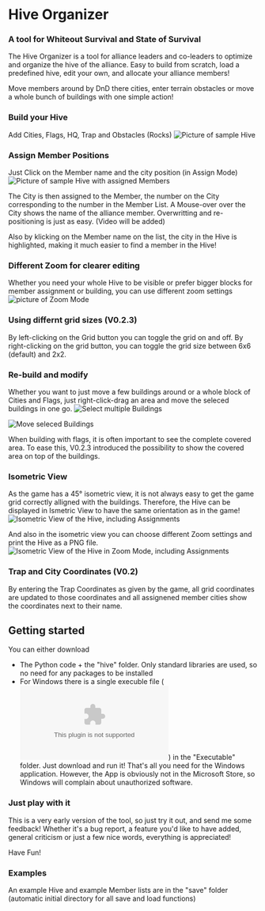 # Hive Organizer</center> 
### A tool for Whiteout Survival and State of Survival

The Hive Organizer is a tool for alliance leaders and co-leaders to optimize and organize the hive of the alliance.
Easy to build from scratch, load a predefined hive, edit your own, and allocate your alliance members!

Move members around by DnD there cities, enter terrain obstacles or move a whole bunch of buildings with one simple
action!
### Build your Hive
Add Cities, Flags, HQ, Trap and Obstacles (Rocks) 
![Picture of sample Hive](Screenshot%20Setup.png)

### Assign Member Positions
Just Click on the Member name and the city position (in Assign Mode)
![Picture of sample Hive with assigned Members](Screenshot%20Assign.png)

The City is then assigned to the Member, the number on the City corresponding to the number in the Member List.
A Mouse-over over the City shows the name of the alliance member. Overwritting and re-positioning is just as easy.
(Video will be added)

Also by klicking on the Member name on the list, the city in the Hive is highlighted, making it much easier to find a member in the Hive!

### Different Zoom for clearer editing
Whether you need your whole Hive to be visible or prefer bigger blocks for member assignment or building, you can use different zoom settings
![picture of Zoom Mode](Screenshot%20zoom.png)

### Using differnt grid sizes (V0.2.3)
By left-clicking on the Grid button you can toggle the grid on and off. By right-clicking on the grid button, you can toggle the grid size between 6x6 (default) and 2x2.

### Re-build and modify
Whether you want to just move a few buildings around or a whole block of Cities and Flags, just right-click-drag 
an area and move the seleced buildings in one go.
![Select multiple Buildings](Screenshot%20Select.png)

![Move seleced Buildings](Screenshot%20Moved.png)

When building with flags, it is often important to see the complete covered area. To ease this, V0.2.3 introduced the possibility to show the covered area on top of the buildings.

### Isometric View
As the game has a 45° isometric view, it is not always easy to get the game grid correctly alligned with the buildings.
Therefore, the Hive can be displayed in Ismetric View to have the same orientation as in the game!
![Isometric View of the Hive, including Assignments](Screenshot%20Isometric.png)

And also in the isometric view you can choose different Zoom settings and print the Hive as a PNG file.
![Isometric View of the Hive in Zoom Mode, including Assignments](Screenshot%20Isometric_zoom.png)

### Trap and City Coordinates (V0.2)
By entering the Trap Coordinates as given by the game, all grid coordinates are updated to those coordinates and all assignened member cities show the coordinates next to their name.

## Getting started
You can either download 
* The Python code + the "hive" folder.
  Only standard libraries are used, so no need for any packages to be installed
* For Windows there is a single execuble file (![hive_organizer.exe](Executable/hive_organizer.exe)) in the
  "Executable" folder. Just download and run it!
  That's all you need for the Windows application.
  However, the App is obviously not in the Microsoft Store, so Windows will complain about unauthorized software.
  
### Just play with it
This is a very early version of the tool, so just try it out, and send me some feedback!
Whether it's a bug report, a feature you'd like to have added, general criticism or just a few nice words,
everything is appreciated!

Have Fun!

### Examples
An example Hive and example Member lists are in the "save" folder 
(automatic initial directory for all save and load functions)
